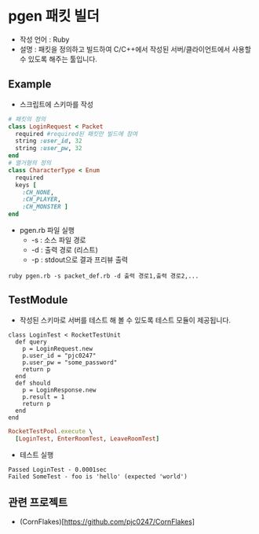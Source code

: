 pgen 패킷 빌더
====

* 작성 언어 : Ruby
* 설명 : 패킷을 정의하고 빌드하여 C/C++에서 작성된 서버/클라이언트에서 사용할 수 있도록 해주는 툴입니다.

Example
----
* 스크립트에 스키마를 작성
```ruby
# 패킷의 정의
class LoginRequest < Packet
  required #required된 패킷만 빌드에 참여
  string :user_id, 32
  string :user_pw, 32
end
# 열거형의 정의
class CharacterType < Enum
  required
  keys [
    :CH_NONE,
    :CH_PLAYER,
    :CH_MONSTER ]
end
```
* pgen.rb 파일 실행
  * -s : 소스 파일 경로
  * -d : 출력 경로 (리스트)
  * -p : stdout으로 결과 프리뷰 출력
```
ruby pgen.rb -s packet_def.rb -d 출력 경로1,출력 경로2,...
```


TestModule
----
* 작성된 스키마로 서버를 테스트 해 볼 수 있도록 테스트 모듈이 제공됩니다.
```rubty
class LoginTest < RocketTestUnit
  def query
    p = LoginRequest.new
    p.user_id = "pjc0247"
    p.user_pw = "some_password"
    return p
  end
  def should
    p = LoginResponse.new
    p.result = 1
    return p
  end
end
```
```ruby
RocketTestPool.execute \
  [LoginTest, EnterRoomTest, LeaveRoomTest]
```

* 테스트 실행
```
Passed LoginTest - 0.0001sec
Failed SomeTest - foo is 'hello' (expected 'world')
```

관련 프로젝트
----
* (CornFlakes)[https://github.com/pjc0247/CornFlakes]
